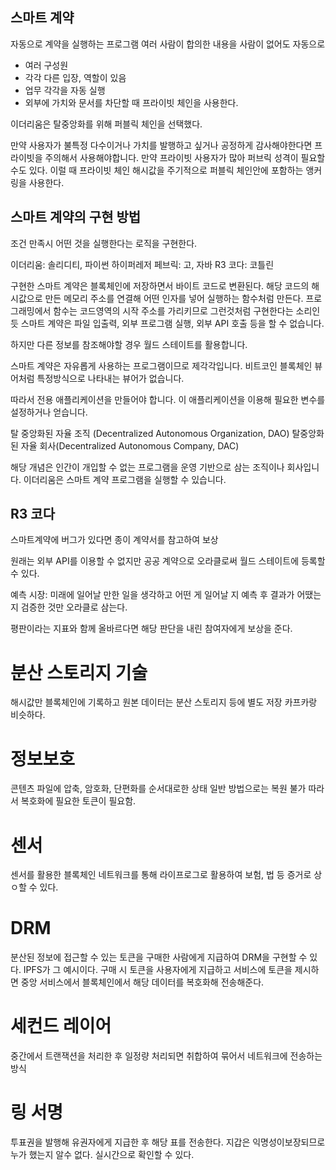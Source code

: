 ## 스마트 계약
자동으로 계약을 실행하는 프로그램
여러 사람이 합의한 내용을 사람이 없어도 자동으로



- 여러 구성원
- 각각 다른 입장, 역할이 있음
- 업무 각각을 자동 실행
- 외부에 가치와 문서를 차단할 때
프라이빗 체인을 사용한다.

이더리움은 탈중앙화를 위해 퍼블릭 체인을 선택했다.

만약 사용자가 불특정 다수이거나 가치를 발행하고 싶거나 공정하게 감사해야한다면 프라이빗을 주의해서 사용해야합니다.
만약 프라이빗 사용자가 많아 퍼브릭 성격이 필요할 수도 있다.
이럴 때 프라이빗 체인 해시값을 주기적으로 퍼블릭 체인안에 포함하는 앵커링을 사용한다.

## 스마트 계약의 구현 방법
조건 만족시 어떤 것을 실행한다는 로직을 구현한다.

이더리움: 솔리디티, 파이썬
하이퍼레저 페브릭: 고, 자바
R3 코다: 코틀린

구현한 스마트 계약은 블록체인에 저장하면서 바이트 코드로 변환된다.
해당 코드의 해시값으로 만든 메모리 주소를 연결해 어떤 인자를 넣어 실행하는 함수처럼 만든다.
프로그래밍에서 함수는 코드영역의 시작 주소를 가리키므로 그런것처럼 구현한다는 소리인듯
스마트 계약은 파일 입출력, 외부 프로그램 실행, 외부 API 호출 등을 할 수 없습니다.

하지만 다른 정보를 참조해야할 경우 월드 스테이트를 활용합니다.

스마트 계약은 자유롭게 사용하는 프로그램이므로 제각각입니다.
비트코인 블록체인 뷰어처럼 특정방식으로 나타내는 뷰어가 없습니다.

따라서 전용 애플리케이션을 만들어야 합니다. 이 애플리케이션을 이용해 필요한 변수를 설정하거나 얻습니다.

탈 중앙화된 자율 조직 (Decentralized Autonomous Organization, DAO)
탈중앙화된 자율 회사(Decentralized Autonomous Company, DAC)

해당 개념은 인간이 개입할 수 없는 프로그램을 운영 기반으로 삼는 조직이나 회사입니다.
이더리움은 스마트 계약 프로그램을 실행할 수 있습니다.

## R3 코다
스마트계약에 버그가 있다면 종이 계약서를 참고하여 보상 


원래는 외부 API를 이용할 수 없지만
공공 계약으로 오라클로써 월드 스테이트에 등록할 수 있다.

예측 시장: 미래에 일어날 만한 일을 생각하고 어떤 게 일어날 지 예측 후 결과가 어땠는지 검증한 것만 오라클로 삼는다.

평판이라는 지표와 함께 올바르다면 해당 판단을 내린 참여자에게 보상을 준다.



# 분산 스토리지 기술
해시값만 블록체인에 기록하고 원본 데이터는 분산 스토리지 등에 별도 저장
카프카랑 비슷하다.

# 정보보호
콘텐츠 파일에 압축, 암호화, 단편화를 순서대로한 상태
일반 방법으로는 복원 불가
따라서 복호화에 필요한 토큰이 필요함. 

# 센서
센서를 활용한 블록체인 네트워크를 통해 라이프로그로 활용하여
보험, 법 등 증거로 상ㅇ할 수 있다.


# DRM
분산된 정보에 접근할 수 있는 토큰을 구매한 사람에게 지급하여 DRM을 구현할 수 있다.
IPFS가 그 예시이다.
구매 시 토큰을 사용자에게 지급하고 서비스에 토큰을 제시하면 중앙 서비스에서 블록체인에서 해당 데이터를 복호화해 전송해준다.

# 세컨드 레이어
중간에서 트랜잭션을 처리한 후 일정량 처리되면 취합하여 묶어서 네트워크에 전송하는 방식


# 링 서명
투표권을 발행해 유권자에게 지급한 후 해당 표를 전송한다.
지갑은 익명성이보장되므로 누가 했는지 알수 없다.
실시간으로 확인할 수 있다.
